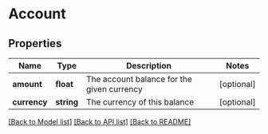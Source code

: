 # Account

## Properties
Name | Type | Description | Notes
------------ | ------------- | ------------- | -------------
**amount** | **float** | The account balance for the given currency | [optional] 
**currency** | **string** | The currency of this balance | [optional] 

[[Back to Model list]](../README.md#documentation-for-models) [[Back to API list]](../README.md#documentation-for-api-endpoints) [[Back to README]](../README.md)


